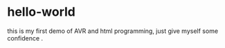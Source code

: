 # hello-world
this is my first demo of AVR and html programming, just give myself some confidence .
